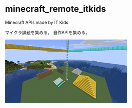 # minecraft_remote_itkids

Minecraft APIs made by IT Kids

マイクラ課題を集める。
自作APIを集める。

[<img src="./mykadai.png" width="400">](./mykadai.png)

